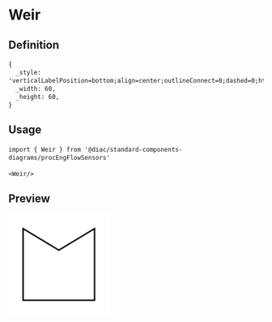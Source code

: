 # Weir

## Definition

```
{
  _style: 'verticalLabelPosition=bottom;align=center;outlineConnect=0;dashed=0;html=1;verticalAlign=top;shape=mxgraph.pid.flow_sensors.weir;',
  _width: 60,
  _height: 60,
}
```

## Usage

```
import { Weir } from '@diac/standard-components-diagrams/procEngFlowSensors'

<Weir/>
```

## Preview

<img src="./weir.png" width="200"/>

